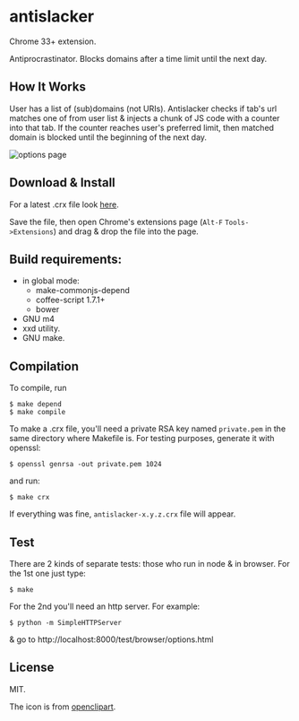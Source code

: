 # antislacker

Chrome 33+ extension.

Antiprocrastinator. Blocks domains after a time limit until the next
day.

## How It Works

User has a list of (sub)domains (not URIs). Antislacker checks if tab's
url matches one of from user list & injects a chunk of JS code with a
counter into that tab. If the counter reaches user's preferred limit,
then matched domain is blocked until the beginning of the next day.

![options page](https://raw.github.com/gromnitsky/antislacker/master/ss-options.png)

## Download & Install

For a latest .crx file look
[here](http://gromnitsky.users.sourceforge.net/js/chrome/).

Save the file, then open Chrome's extensions page (`Alt-F`
`Tools->Extensions`) and drag & drop the file into the page.

## Build requirements:

* in global mode:
  * make-commonjs-depend
  * coffee-script 1.7.1+
  * bower
* GNU m4
* xxd utility.
* GNU make.

## Compilation

To compile, run

	$ make depend
    $ make compile

To make a .crx file, you'll need a private RSA key named `private.pem`
in the same directory where Makefile is. For testing purposes, generate
it with openssl:

    $ openssl genrsa -out private.pem 1024

and run:

    $ make crx

If everything was fine, `antislacker-x.y.z.crx` file will
appear.

## Test

There are 2 kinds of separate tests: those who run in node & in
browser. For the 1st one just type:

	$ make

For the 2nd you'll need an http server. For example:

	$ python -m SimpleHTTPServer

& go to http://localhost:8000/test/browser/options.html

## License

MIT.

The icon is from [openclipart](http://openclipart.org/detail/192476/).
